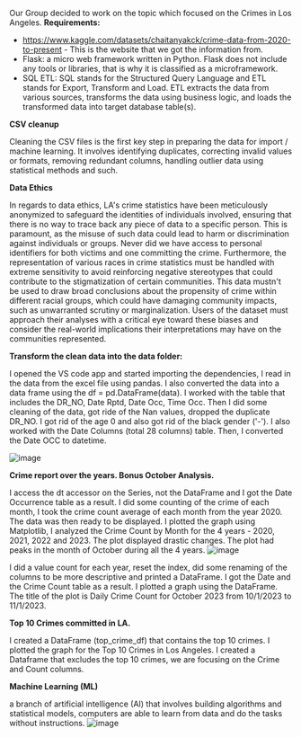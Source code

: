 Our Group decided to work on the topic which focused on the Crimes in Los Angeles. 
**Requirements:**

- https://www.kaggle.com/datasets/chaitanyakck/crime-data-from-2020-to-present - This is the website that we got the information from.
- Flask: a micro web framework written in Python. Flask does not include any tools or libraries, that is why it is classified as a microframework. 
- SQL ETL: SQL stands for the Structured Query Language and ETL stands for Export, Transform and Load. ETL extracts the data from various sources, transforms the data using business logic, and loads the transformed data into target database table(s). 

**CSV cleanup**

Cleaning the CSV files is the first key step in preparing the data for import / machine learning. It involves identifying duplicates, correcting invalid values or formats, removing redundant columns, handling outlier data using statistical methods and such.

**Data Ethics**

In regards to data ethics, LA's crime statistics have been meticulously anonymized to safeguard the identities of individuals involved, ensuring that there is no way to trace back any piece of data to a specific person. This is paramount, as the misuse of such data could lead to harm or discrimination against individuals or groups. Never did we have access to personal identifiers for both victims and one committing the crime. Furthermore, the representation of various races in crime statistics must be handled with extreme sensitivity to avoid reinforcing negative stereotypes that could contribute to the stigmatization of certain communities. This data mustn't be used to draw broad conclusions about the propensity of crime within different racial groups, which could have damaging community impacts, such as unwarranted scrutiny or marginalization. Users of the dataset must approach their analyses with a critical eye toward these biases and consider the real-world implications their interpretations may have on the communities represented.

**Transform the clean data into the data folder:**

I opened the VS code app and started importing the dependencies, 
I read in the data from the excel file using pandas. 
I also converted the data into a data frame using the df = pd.DataFrame(data). 
I worked with the table that includes the DR_NO, Date Rptd, Date Occ, Time Occ. 
Then I did some cleaning of the data, got ride of the Nan values, dropped the duplicate DR_NO. 
I got rid of the age 0 and also got rid of the black gender ('-'). 
I also worked with the Date Columns (total 28 columns) table. 
Then, I converted the Date OCC to datetime. 


![image](https://github.com/ktennant5378/Group-project-3/assets/153492014/6276ebcb-52a3-4eb7-b662-609ecf4a3850)



**Crime report over the years. Bonus October Analysis.**

I access the dt accessor on the Series, not the DataFrame and I got the Date Occurrence table as a result.
I did some counting of the crime of each month, I took the crime count average of each month from the year 2020. The data was then ready to be displayed. 
I plotted the graph using Matplotlib, I analyzed the Crime Count by Month for the 4 years - 2020, 2021, 2022 and 2023. The plot displayed drastic changes. The plot had peaks in the month of October during all the 4 years. 
![image](https://github.com/ktennant5378/Group-project-3/assets/153463563/8ffd768f-ec03-42c1-930d-f5cb72475f8d)

I did a value count for each year, reset the index, did some renaming of the columns to be more descriptive and printed a DataFrame. I got the Date and the Crime Count table as a result. I plotted a graph using the DataFrame. The title of the plot is Daily Crime Count for October 2023 from 10/1/2023 to 11/1/2023. 

**Top 10 Crimes committed in LA.**

I created a DataFrame (top_crime_df) that contains the top 10 crimes. 
I plotted the graph for the Top 10 Crimes in Los Angeles. 
I created a Dataframe that excludes the top 10 crimes, we are focusing on the Crime and Count columns. 

**Machine Learning (ML)** 

a branch of artificial intelligence (AI) that involves building algorithms and statistical models, computers are able to learn from data and do the tasks without instructions. 
![image](https://github.com/ktennant5378/Group-project-3/assets/153463563/1532e9d2-5051-4d86-bc97-4b3e8b272be4)
